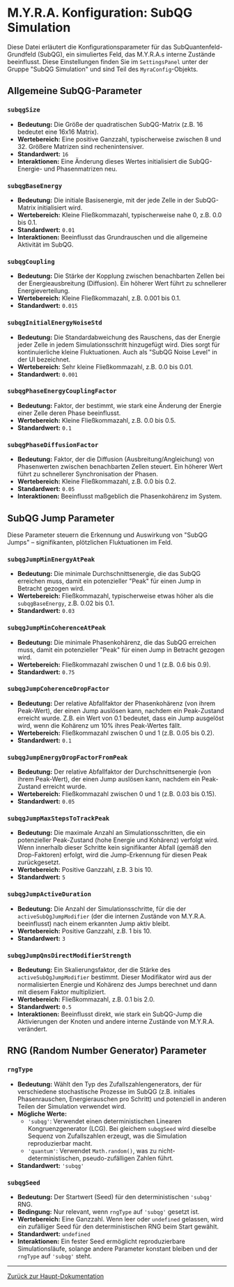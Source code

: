 # M.Y.R.A. Konfiguration: SubQG Simulation

Diese Datei erläutert die Konfigurationsparameter für das SubQuantenfeld-Grundfeld (SubQG), ein simuliertes Feld, das M.Y.R.A.s interne Zustände beeinflusst. Diese Einstellungen finden Sie im `SettingsPanel` unter der Gruppe "SubQG Simulation" und sind Teil des `MyraConfig`-Objekts.

## Allgemeine SubQG-Parameter

### `subqgSize`

*   **Bedeutung:** Die Größe der quadratischen SubQG-Matrix (z.B. 16 bedeutet eine 16x16 Matrix).
*   **Wertebereich:** Eine positive Ganzzahl, typischerweise zwischen 8 und 32. Größere Matrizen sind rechenintensiver.
*   **Standardwert:** `16`
*   **Interaktionen:** Eine Änderung dieses Wertes initialisiert die SubQG-Energie- und Phasenmatrizen neu.

### `subqgBaseEnergy`

*   **Bedeutung:** Die initiale Basisenergie, mit der jede Zelle in der SubQG-Matrix initialisiert wird.
*   **Wertebereich:** Kleine Fließkommazahl, typischerweise nahe 0, z.B. 0.0 bis 0.1.
*   **Standardwert:** `0.01`
*   **Interaktionen:** Beeinflusst das Grundrauschen und die allgemeine Aktivität im SubQG.

### `subqgCoupling`

*   **Bedeutung:** Die Stärke der Kopplung zwischen benachbarten Zellen bei der Energieausbreitung (Diffusion). Ein höherer Wert führt zu schnellerer Energieverteilung.
*   **Wertebereich:** Kleine Fließkommazahl, z.B. 0.001 bis 0.1.
*   **Standardwert:** `0.015`

### `subqgInitialEnergyNoiseStd`

*   **Bedeutung:** Die Standardabweichung des Rauschens, das der Energie jeder Zelle in jedem Simulationsschritt hinzugefügt wird. Dies sorgt für kontinuierliche kleine Fluktuationen. Auch als "SubQG Noise Level" in der UI bezeichnet.
*   **Wertebereich:** Sehr kleine Fließkommazahl, z.B. 0.0 bis 0.01.
*   **Standardwert:** `0.001`

### `subqgPhaseEnergyCouplingFactor`

*   **Bedeutung:** Faktor, der bestimmt, wie stark eine Änderung der Energie einer Zelle deren Phase beeinflusst.
*   **Wertebereich:** Kleine Fließkommazahl, z.B. 0.0 bis 0.5.
*   **Standardwert:** `0.1`

### `subqgPhaseDiffusionFactor`

*   **Bedeutung:** Faktor, der die Diffusion (Ausbreitung/Angleichung) von Phasenwerten zwischen benachbarten Zellen steuert. Ein höherer Wert führt zu schnellerer Synchronisation der Phasen.
*   **Wertebereich:** Kleine Fließkommazahl, z.B. 0.0 bis 0.2.
*   **Standardwert:** `0.05`
*   **Interaktionen:** Beeinflusst maßgeblich die Phasenkohärenz im System.

## SubQG Jump Parameter

Diese Parameter steuern die Erkennung und Auswirkung von "SubQG Jumps" – signifikanten, plötzlichen Fluktuationen im Feld.

### `subqgJumpMinEnergyAtPeak`

*   **Bedeutung:** Die minimale Durchschnittsenergie, die das SubQG erreichen muss, damit ein potenzieller "Peak" für einen Jump in Betracht gezogen wird.
*   **Wertebereich:** Fließkommazahl, typischerweise etwas höher als die `subqgBaseEnergy`, z.B. 0.02 bis 0.1.
*   **Standardwert:** `0.03`

### `subqgJumpMinCoherenceAtPeak`

*   **Bedeutung:** Die minimale Phasenkohärenz, die das SubQG erreichen muss, damit ein potenzieller "Peak" für einen Jump in Betracht gezogen wird.
*   **Wertebereich:** Fließkommazahl zwischen 0 und 1 (z.B. 0.6 bis 0.9).
*   **Standardwert:** `0.75`

### `subqgJumpCoherenceDropFactor`

*   **Bedeutung:** Der relative Abfallfaktor der Phasenkohärenz (von ihrem Peak-Wert), der einen Jump auslösen kann, nachdem ein Peak-Zustand erreicht wurde. Z.B. ein Wert von 0.1 bedeutet, dass ein Jump ausgelöst wird, wenn die Kohärenz um 10% ihres Peak-Wertes fällt.
*   **Wertebereich:** Fließkommazahl zwischen 0 und 1 (z.B. 0.05 bis 0.2).
*   **Standardwert:** `0.1`

### `subqgJumpEnergyDropFactorFromPeak`

*   **Bedeutung:** Der relative Abfallfaktor der Durchschnittsenergie (von ihrem Peak-Wert), der einen Jump auslösen kann, nachdem ein Peak-Zustand erreicht wurde.
*   **Wertebereich:** Fließkommazahl zwischen 0 und 1 (z.B. 0.03 bis 0.15).
*   **Standardwert:** `0.05`

### `subqgJumpMaxStepsToTrackPeak`

*   **Bedeutung:** Die maximale Anzahl an Simulationsschritten, die ein potenzieller Peak-Zustand (hohe Energie und Kohärenz) verfolgt wird. Wenn innerhalb dieser Schritte kein signifikanter Abfall (gemäß den Drop-Faktoren) erfolgt, wird die Jump-Erkennung für diesen Peak zurückgesetzt.
*   **Wertebereich:** Positive Ganzzahl, z.B. 3 bis 10.
*   **Standardwert:** `5`

### `subqgJumpActiveDuration`

*   **Bedeutung:** Die Anzahl der Simulationsschritte, für die der `activeSubQgJumpModifier` (der die internen Zustände von M.Y.R.A. beeinflusst) nach einem erkannten Jump aktiv bleibt.
*   **Wertebereich:** Positive Ganzzahl, z.B. 1 bis 10.
*   **Standardwert:** `3`

### `subqgJumpQnsDirectModifierStrength`

*   **Bedeutung:** Ein Skalierungsfaktor, der die Stärke des `activeSubQgJumpModifier` bestimmt. Dieser Modifikator wird aus der normalisierten Energie und Kohärenz des Jumps berechnet und dann mit diesem Faktor multipliziert.
*   **Wertebereich:** Fließkommazahl, z.B. 0.1 bis 2.0.
*   **Standardwert:** `0.5`
*   **Interaktionen:** Beeinflusst direkt, wie stark ein SubQG-Jump die Aktivierungen der Knoten und andere interne Zustände von M.Y.R.A. verändert.

## RNG (Random Number Generator) Parameter

### `rngType`

*   **Bedeutung:** Wählt den Typ des Zufallszahlengenerators, der für verschiedene stochastische Prozesse im SubQG (z.B. initiales Phasenrauschen, Energierauschen pro Schritt) und potenziell in anderen Teilen der Simulation verwendet wird.
*   **Mögliche Werte:**
    *   `'subqg'`: Verwendet einen deterministischen Linearen Kongruenzgenerator (LCG). Bei gleichem `subqgSeed` wird dieselbe Sequenz von Zufallszahlen erzeugt, was die Simulation reproduzierbar macht.
    *   `'quantum'`: Verwendet `Math.random()`, was zu nicht-deterministischen, pseudo-zufälligen Zahlen führt.
*   **Standardwert:** `'subqg'`

### `subqgSeed`

*   **Bedeutung:** Der Startwert (Seed) für den deterministischen `'subqg'` RNG.
*   **Bedingung:** Nur relevant, wenn `rngType` auf `'subqg'` gesetzt ist.
*   **Wertebereich:** Eine Ganzzahl. Wenn leer oder `undefined` gelassen, wird ein zufälliger Seed für den deterministischen RNG beim Start gewählt.
*   **Standardwert:** `undefined`
*   **Interaktionen:** Ein fester Seed ermöglicht reproduzierbare Simulationsläufe, solange andere Parameter konstant bleiben und der `rngType` auf `'subqg'` steht.

---

[Zurück zur Haupt-Dokumentation](../Dokumentation.md#4-technische-architektur--code-dokumentation)
